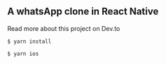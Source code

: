 ## A whatsApp clone in React Native

Read more about this project on Dev.to

`$ yarn install`

`$ yarn ios`
